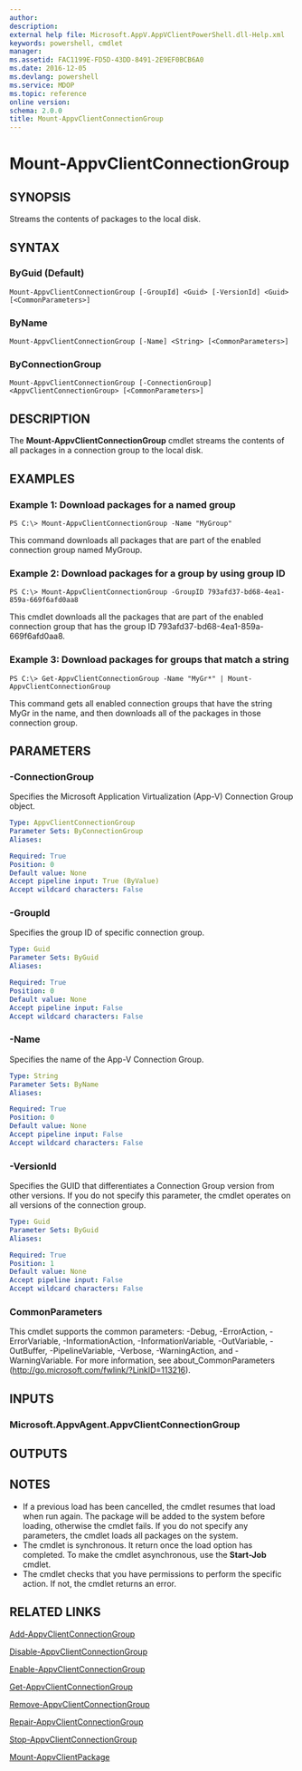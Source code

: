 ```yaml
---
author: 
description: 
external help file: Microsoft.AppV.AppVClientPowerShell.dll-Help.xml
keywords: powershell, cmdlet
manager: 
ms.assetid: FAC1199E-FD5D-43DD-8491-2E9EF0BCB6A0
ms.date: 2016-12-05
ms.devlang: powershell
ms.service: MDOP
ms.topic: reference
online version: 
schema: 2.0.0
title: Mount-AppvClientConnectionGroup
---
```


# Mount-AppvClientConnectionGroup

## SYNOPSIS
Streams the contents of packages to the local disk.

## SYNTAX

### ByGuid (Default)
```
Mount-AppvClientConnectionGroup [-GroupId] <Guid> [-VersionId] <Guid> [<CommonParameters>]
```

### ByName
```
Mount-AppvClientConnectionGroup [-Name] <String> [<CommonParameters>]
```

### ByConnectionGroup
```
Mount-AppvClientConnectionGroup [-ConnectionGroup] <AppvClientConnectionGroup> [<CommonParameters>]
```

## DESCRIPTION
The **Mount-AppvClientConnectionGroup** cmdlet streams the contents of all packages in a connection group to the local disk.

## EXAMPLES

### Example 1: Download packages for a named group
```
PS C:\> Mount-AppvClientConnectionGroup -Name "MyGroup"
```

This command downloads all packages that are part of the enabled connection group named MyGroup.

### Example 2: Download packages for a group by using group ID
```
PS C:\> Mount-AppvClientConnectionGroup -GroupID 793afd37-bd68-4ea1-859a-669f6afd0aa8
```

This cmdlet downloads all the packages that are part of the enabled connection group that has the group ID 793afd37-bd68-4ea1-859a-669f6afd0aa8.

### Example 3: Download packages for groups that match a string
```
PS C:\> Get-AppvClientConnectionGroup -Name "MyGr*" | Mount-AppvClientConnectionGroup
```

This command gets all enabled connection groups that have the string MyGr in the name, and then downloads all of the packages in those connection group.

## PARAMETERS

### -ConnectionGroup
Specifies the Microsoft Application Virtualization (App-V) Connection Group object.

```yaml
Type: AppvClientConnectionGroup
Parameter Sets: ByConnectionGroup
Aliases: 

Required: True
Position: 0
Default value: None
Accept pipeline input: True (ByValue)
Accept wildcard characters: False
```

### -GroupId
Specifies the group ID of specific connection group.

```yaml
Type: Guid
Parameter Sets: ByGuid
Aliases: 

Required: True
Position: 0
Default value: None
Accept pipeline input: False
Accept wildcard characters: False
```

### -Name
Specifies the name of the App-V Connection Group.

```yaml
Type: String
Parameter Sets: ByName
Aliases: 

Required: True
Position: 0
Default value: None
Accept pipeline input: False
Accept wildcard characters: False
```

### -VersionId
Specifies the GUID that differentiates a Connection Group version from other versions.
If you do not specify this parameter, the cmdlet operates on all versions of the connection group.

```yaml
Type: Guid
Parameter Sets: ByGuid
Aliases: 

Required: True
Position: 1
Default value: None
Accept pipeline input: False
Accept wildcard characters: False
```

### CommonParameters
This cmdlet supports the common parameters: -Debug, -ErrorAction, -ErrorVariable, -InformationAction, -InformationVariable, -OutVariable, -OutBuffer, -PipelineVariable, -Verbose, -WarningAction, and -WarningVariable. For more information, see about_CommonParameters (http://go.microsoft.com/fwlink/?LinkID=113216).

## INPUTS

### Microsoft.AppvAgent.AppvClientConnectionGroup

## OUTPUTS

## NOTES
* If a previous load has been cancelled, the cmdlet resumes that load when run again. The package will be added to the system before loading, otherwise the cmdlet fails. If you do not specify any parameters, the cmdlet loads all packages on the system.
* The cmdlet is synchronous. It return once the load option has completed. To make the cmdlet asynchronous, use the **Start-Job** cmdlet.
* The cmdlet checks that you have permissions to perform the specific action. If not, the cmdlet returns an error.

## RELATED LINKS

[Add-AppvClientConnectionGroup](./Add-AppvClientConnectionGroup.md)

[Disable-AppvClientConnectionGroup](./Disable-AppvClientConnectionGroup.md)

[Enable-AppvClientConnectionGroup](./Enable-AppvClientConnectionGroup.md)

[Get-AppvClientConnectionGroup](./Get-AppvClientConnectionGroup.md)

[Remove-AppvClientConnectionGroup](./Remove-AppvClientConnectionGroup.md)

[Repair-AppvClientConnectionGroup](./Repair-AppvClientConnectionGroup.md)

[Stop-AppvClientConnectionGroup](./Stop-AppvClientConnectionGroup.md)

[Mount-AppvClientPackage](./Mount-AppvClientPackage.md)


